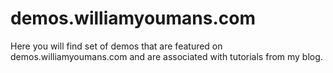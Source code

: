 # demos.williamyoumans.com

Here you will find set of demos that are featured on demos.williamyoumans.com and
are associated with tutorials from my blog.
